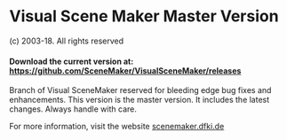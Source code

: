 # Visual Scene Maker Master Version


(c) 2003-18. All rights reserved

#### Download the current version at: https://github.com/SceneMaker/VisualSceneMaker/releases


Branch of Visual SceneMaker reserved for bleeding edge bug fixes and enhancements.
This version is the master version. It includes the latest changes. Always handle with care.


For more information, visit the website 
[scenemaker.dfki.de](http://scenemaker.dfki.de)

